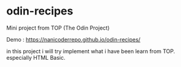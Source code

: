 # odin-recipes
Mini project from TOP (The Odin Project)

Demo : https://nanicoderrepo.github.io/odin-recipes/

in this project i will try implement what i have been learn from TOP.
especially HTML Basic.